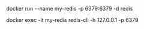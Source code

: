 docker run --name my-redis -p 6379:6379 -d redis

docker exec -it my-redis redis-cli -h 127.0.0.1 -p 6379
